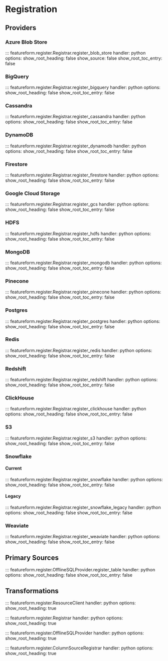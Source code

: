 # Registration

## Providers

### Azure Blob Store

::: featureform.register.Registrar.register_blob_store
    handler: python
    options:
        show_root_heading: false
        show_source: false
        show_root_toc_entry: false

### BigQuery

::: featureform.register.Registrar.register_bigquery
    handler: python
    options:
        show_root_heading: false
        show_root_toc_entry: false

### Cassandra

::: featureform.register.Registrar.register_cassandra
    handler: python
    options:
        show_root_heading: false
        show_root_toc_entry: false

### DynamoDB

::: featureform.register.Registrar.register_dynamodb
    handler: python
    options:
        show_root_heading: false
        show_root_toc_entry: false

### Firestore

::: featureform.register.Registrar.register_firestore
    handler: python
    options:
        show_root_heading: false
        show_root_toc_entry: false

### Google Cloud Storage

::: featureform.register.Registrar.register_gcs
    handler: python
    options:
        show_root_heading: false
        show_root_toc_entry: false

### HDFS

::: featureform.register.Registrar.register_hdfs
    handler: python
    options:
        show_root_heading: false
        show_root_toc_entry: false

### MongoDB

::: featureform.register.Registrar.register_mongodb
    handler: python
    options:
        show_root_heading: false
        show_root_toc_entry: false

### Pinecone

::: featureform.register.Registrar.register_pinecone
    handler: python
    options:
        show_root_heading: false
        show_root_toc_entry: false

### Postgres

::: featureform.register.Registrar.register_postgres
    handler: python
    options:
        show_root_heading: false
        show_root_toc_entry: false

### Redis

::: featureform.register.Registrar.register_redis
    handler: python
    options:
        show_root_heading: false
        show_root_toc_entry: false

### Redshift

::: featureform.register.Registrar.register_redshift
    handler: python
    options:
        show_root_heading: false
        show_root_toc_entry: false

### ClickHouse

::: featureform.register.Registrar.register_clickhouse
    handler: python
    options:
        show_root_heading: false
        show_root_toc_entry: false

### S3

::: featureform.register.Registrar.register_s3
    handler: python
    options:
        show_root_heading: false
        show_root_toc_entry: false

### Snowflake

#### Current

::: featureform.register.Registrar.register_snowflake
    handler: python
    options:
        show_root_heading: false
        show_root_toc_entry: false

#### Legacy

::: featureform.register.Registrar.register_snowflake_legacy
    handler: python
    options:
        show_root_heading: false
        show_root_toc_entry: false

### Weaviate

::: featureform.register.Registrar.register_weaviate
    handler: python
    options:
        show_root_heading: false
        show_root_toc_entry: false

## Primary Sources

::: featureform.register.OfflineSQLProvider.register_table
    handler: python
    options:
        show_root_heading: false
        show_root_toc_entry: false

## Transformations

::: featureform.register.ResourceClient
    handler: python
    options:
      show_root_heading: true

::: featureform.register.Registrar
    handler: python
    options:
        show_root_heading: true

::: featureform.register.OfflineSQLProvider
    handler: python
    options:
        show_root_heading: true

::: featureform.register.ColumnSourceRegistrar
    handler: python
    options:
        show_root_heading: true
